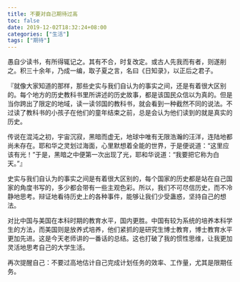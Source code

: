 ```yaml
---
title: 不要对自己期待过高
toc: false
date: 2019-12-02T18:32:24+08:00
categories: ["生活"]
tags: ["期待"]
---
```

愚自少读书，有所得辄记之。其有不合，时复改定。或古人先我而有者，则遂削之。积三十余年，乃成一编，取子夏之言，名曰《日知录》，以正后之君子。

<!--more-->

『就像大家知道的那样，那些史实与我们自认为的事实之间，还是有着很大区别的。每个地方的历史教科书里所讲述的历史故事，都是该国民众信以为真的。但是当你跨出了限定的地域，读一读邻国的教科书，就会看到一种截然不同的说法。不过读了教科书的小孩子在他们的童年结束之前，总是会认为他们读到的就是真实的历史。

传说在混沌之初，宇宙沉寂，黑暗而虚无，地球中唯有无限浩瀚的汪洋，连陆地都尚未存在。耶和华之灵划过海面，心里默想着全能的世界，于是便说道：“这里应该有光！”于是，黑暗之中便第一次出现了光，耶和华说道：“我要把它称为白天。”』

史实与我们自认为的事实之间是有着很大区别的，每个国家的历史都是站在自己国家的角度书写的，多少都会带有一些主观色彩。所以，我们不可尽信历史，而不冷静地思考。辩证地看待历史上的各种事件，能够让我们少受蛊惑，坚持自己的想法。

对比中国与美国在本科时期的教育水平，国内更胜。中国有较为系统的培养本科学生的方法，而美国则是放养式培养，他们紧抓的是研究生博士教育，博士教育水平更加先进。这是今天老师讲的一番话的总结。这也打破了我的惯性思维，让我更加灵活地思考自己的大学生活。

再次提醒自己：不要过高地估计自己完成计划任务的效率、工作量，尤其是限期任务。
